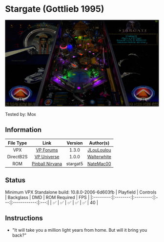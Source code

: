 # Stargate (Gottlieb 1995)

![Table Preview](../../images/vpx-stargate-preview.jpg)

Tested by: Mox

## Information 
| File Type | Link | Version | Author(s) | 
|:---------:|:----:|:-------:|:---------:|
| VPX | [VP Forums](https://www.vpforums.org/index.php?app=downloads&showfile=14952) | 1.3.0 | [JLouLoulou](https://www.vpforums.org/index.php?showuser=134330) |
| DirectB2S | [VP Universe](https://vpuniverse.com/files/file/11644-stargate-gottlieb-1995-fulldmd/) | 1.0.0 | [Walterwhite](https://vpuniverse.com/profile/17464-walterwhite/) |
| ROM | [Pinball Nirvana](https://pinballnirvana.com/forums/resources/stargat5.6026/) | stargat5 | [NateMac00](https://pinballnirvana.com/forums/members/natemac00.30769/) |

## Status 
Minimum VPX Standalone build: 10.8.0-2006-6d603fb
| Playfield | Controls | Backglass | DMD | ROM Required | FPS | 
|:---------:|:--------:|:---------:|:---:|:------------:|:---:|
| :white_check_mark: | :white_check_mark: | :white_check_mark: | :white_check_mark: | :white_check_mark: | 40 |

## Instructions
- "It will take you a million light years from home. But will it bring you back?"
